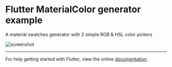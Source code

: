 # Flutter MaterialColor generator example

A material swatches generator with 2 simple RGB & HSL color pickers

![screenshot](https://www.evernote.com/shard/s1/sh/c40183ed-4e72-4072-8bfc-43a5c1110fd7/ba6f90ed0e5e7b31/res/4e8bf909-884d-4d43-b159-e598290c7b41/skitch.png?resizeSmall&width=832)

____

For help getting started with Flutter, view the online
[documentation](https://flutter.io/).
